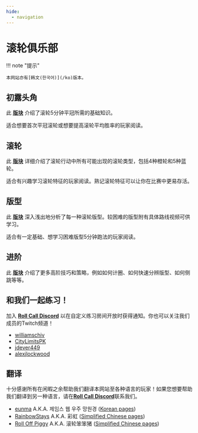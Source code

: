 ```yaml
---
hide:
  - navigation
---
```


# 滚轮俱乐部

!!! note "提示"

    本网站亦有[韩文(한국어)](/ko)版本。

## 初露头角

此 [**版块**](getting-started/index.md) 介绍了滚轮5分钟平冠所需的基础知识。

适合想要首次平冠滚轮或想要提高滚轮平均胜率的玩家阅读。

## 滚轮

此 [**版块**](rolls/index.md) 详细介绍了滚轮行动中所有可能出现的滚轮类型，包括4种橙轮和5种蓝轮。

适合有兴趣学习滚轮特征的玩家阅读。熟记滚轮特征可以让你在比赛中更易存活。

## 版型

此 [**版块**](variations/index.md) 深入浅出地分析了每一种滚轮版型。较困难的版型附有具体路线视频可供学习。

适合有一定基础、想学习困难版型5分钟跑法的玩家阅读。

## 进阶

此 [**版块**](advanced/index.md) 介绍了更多高阶技巧和策略，例如如何计圈、如何快速分辨版型、如何侧跳等等。

## 和我们一起练习！

加入 [**Roll Call Discord**][RollCallDiscord] 以在自定义练习房间开放时获得通知。你也可以关注我们成员的Twitch频道！

* [williamschiv](https://www.twitch.tv/williamschiv)
* [CityLimitsPK](https://www.twitch.tv/citylimitspk)
* [jdever449](https://www.twitch.tv/jdever449)
* [alexjlockwood](https://www.twitch.tv/alexjlockwood)

## 翻译

十分感谢所有在闲暇之余帮助我们翻译本网站至各种语言的玩家！如果您想要帮助我们翻译到另一种语言，请在[**Roll Call Discord**][RollCallDiscord]联系我们。

* [eunma](https://github.com/qutrits) A.K.A. 제임스 웹 우주 망원경 ([Korean pages](/ko/))
* [RainbowStays](https://twitter.com/RainbowStays) A.K.A. 彩虹 ([Simplified Chinese pages](./))
* [Roll Off Piggy](https://space.bilibili.com/476949409) A.K.A. 滚轮笨笨猪 ([Simplified Chinese pages](./))

[RollCallDiscord]: <https://discord.gg/xf9D89Hfxa> "Roll Call Discord"
